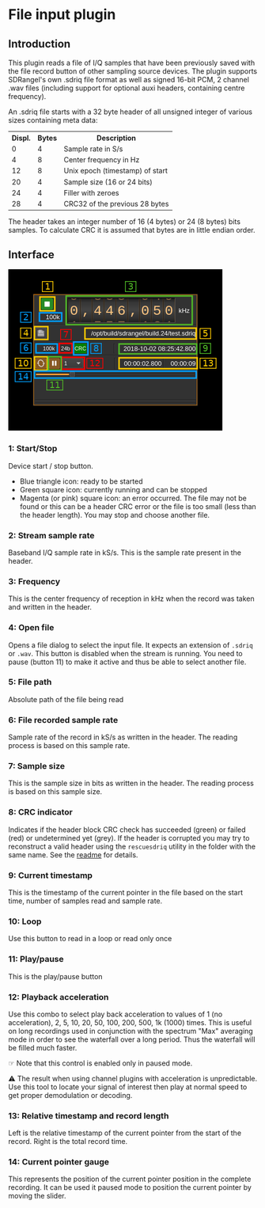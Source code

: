 <h1>File input plugin</h1>

<h2>Introduction</h2>

This plugin reads a file of I/Q samples that have been previously saved with the file record button of other sampling source devices. The plugin supports SDRangel's own .sdriq file format as well as signed 16-bit PCM, 2 channel .wav files (including support for optional auxi headers, containing centre frequency).

An .sdriq file starts with a 32 byte header of all unsigned integer of various sizes containing meta data:

<table>
  <tr>
    <th>Displ.</th>
    <th>Bytes</th>
    <th>Description</th>
  </tr>
  <tr>
    <td>0</td>
    <td>4</td>
    <td>Sample rate in S/s</td>
  </tr>
  <tr>
    <td>4</td>
    <td>8</td>
    <td>Center frequency in Hz</td>
  </tr>
  <tr>
    <td>12</td>
    <td>8</td>
    <td>Unix epoch (timestamp) of start</td>
  </tr>
  <tr>
    <td>20</td>
    <td>4</td>
    <td>Sample size (16 or 24 bits)</td>
  </tr>
  <tr>
    <td>24</td>
    <td>4</td>
    <td>Filler with zeroes</td>
  </tr>
  <tr>
    <td>28</td>
    <td>4</td>
    <td>CRC32 of the previous 28 bytes</td>
  </tr>
</table>

The header takes an integer number of 16 (4 bytes) or 24 (8 bytes) bits samples. To calculate CRC it is assumed that bytes are in little endian order.

<h2>Interface</h2>

![File input plugin GUI](../../../doc/img/FileInput_plugin.png)

<h3>1: Start/Stop</h3>

Device start / stop button.

  - Blue triangle icon: ready to be started
  - Green square icon: currently running and can be stopped
  - Magenta (or pink) square icon: an error occurred. The file may not be found or this can be a header CRC error or the file is too small (less than the header length). You may stop and choose another file.

<h3>2: Stream sample rate</h3>

Baseband I/Q sample rate in kS/s. This is the sample rate present in the header.

<h3>3: Frequency</h3>

This is the center frequency of reception in kHz when the record was taken and written in the header.

<h3>4: Open file</h3>

Opens a file dialog to select the input file. It expects an extension of `.sdriq` or `.wav`. This button is disabled when the stream is running. You need to pause (button 11) to make it active and thus be able to select another file.

<h3>5: File path</h3>

Absolute path of the file being read

<h3>6: File recorded sample rate</h3>

Sample rate of the record in kS/s as written in the header. The reading process is based on this sample rate.

<h3>7: Sample size</h3>

This is the sample size in bits as written in the header. The reading process is based on this sample size.

<h3>8: CRC indicator</h3>

Indicates if the header block CRC check has succeeded (green) or failed (red) or undetermined yet (grey). If the header is corrupted you may try to reconstruct a valid header using the `rescuesdriq` utility in the folder with the same name. See the [readme](../../../rescuesdriq/readme.md) for details.

<h3>9: Current timestamp</h3>

This is the timestamp of the current pointer in the file based on the start time, number of samples read and sample rate.

<h3>10: Loop</h3>

Use this button to read in a loop or read only once

<h3>11: Play/pause</h3>

This is the play/pause button

<h3>12: Playback acceleration</h3>

Use this combo to select play back acceleration to values of 1 (no acceleration), 2, 5, 10, 20, 50, 100, 200, 500, 1k (1000) times. This is useful on long recordings used in conjunction with the spectrum "Max" averaging mode in order to see the waterfall over a long period. Thus the waterfall will be filled much faster.

&#9758; Note that this control is enabled only in paused mode.

&#9888; The result when using channel plugins with acceleration is unpredictable. Use this tool to locate your signal of interest then play at normal speed to get proper demodulation or decoding.

<h3>13: Relative timestamp and record length</h3>

Left is the relative timestamp of the current pointer from the start of the record. Right is the total record time.

<h3>14: Current pointer gauge</h3>

This represents the position of the current pointer position in the complete recording. It can be used it paused mode to position the current pointer by moving the slider.
